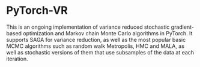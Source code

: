 # PyTorch-VR

This is an ongoing implementation of variance reduced stochastic gradient-based 
optimization and Markov chain Monte Carlo algorithms in PyTorch.
It supports SAGA for variance reduction, as well as the most popular basic MCMC 
algorithms such as random walk Metropolis,
HMC and MALA, as well as stochastic versions of them that use subsamples
of the data at each iteration.
